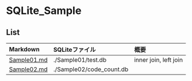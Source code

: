 # SQLite_Sample

## List

| Markdown | SQLiteファイル | 概要 |
| :--- | :------- | :--- | 
| [Sample01.md](./Sample01/Sample01.md) | ./Sample01/test.db | inner join, left join |
| [Sample02.md](./Sample02.md) | ./Sample02/code_count.db | |